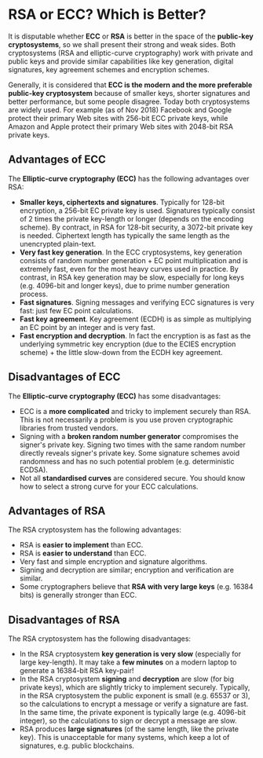 # RSA or ECC? Which is Better?

It is disputable whether **ECC** or **RSA** is better in the space of the **public-key cryptosystems**, so we shall present their strong and weak sides. Both cryptosystems \(RSA and elliptic-curve cryptography\) work with private and public keys and provide similar capabilities like key generation, digital signatures, key agreement schemes and encryption schemes.

Generally, it is considered that **ECC is the modern and the more preferable public-key cryptosystem** because of smaller keys, shorter signatures and better performance, but some people disagree. Today both cryptosystems are widely used. For example \(as of Nov 2018\) Facebook and Google protect their primary Web sites with 256-bit ECC private keys, while Amazon and Apple protect their primary Web sites with 2048-bit RSA private keys.

## Advantages of ECC

The **Elliptic-curve cryptography \(ECC\)** has the following advantages over RSA:

* **Smaller keys, ciphertexts and signatures**. Typically for 128-bit encryption, a 256-bit EC private key is used. Signatures typically consist of 2 times the private key-length or longer \(depends on the encoding scheme\). By contract, in RSA for 128-bit security, a 3072-bit private key is needed. Ciphertext length has typically the same length as the unencrypted plain-text.
* **Very fast key generation**. In the ECC cryptosystems, key generation consists of random number generation + EC point multiplication and is extremely fast, even for the most heavy curves used in practice. By contrast, in RSA key generation may be slow, especially for long keys \(e.g. 4096-bit and longer keys\), due to prime number generation process.
* **Fast signatures**. Signing messages and verifying ECC signatures is very fast: just few EC point calculations.
* **Fast key agreement**. Key agreement \(ECDH\) is as simple as multiplying an EC point by an integer and is very fast.
* **Fast encryption and decryption**. In fact the encryption is as fast as the underlying symmetric key encryption \(due to the ECIES encryption scheme\) + the little slow-down from the ECDH key agreement.

## Disadvantages of ECC

The **Elliptic-curve cryptography \(ECC\)** has some disadvantages:

* ECC is a **more complicated** and tricky to implement securely than RSA. This is not necessarily a problem is you use proven cryptographic libraries from trusted vendors. 
* Signing with a **broken random number generator** compromises the signer's private key. Signing two times with the same random number directly reveals signer's private key. Some signature schemes avoid randomness and has no such potential problem \(e.g. deterministic ECDSA\).
* Not all **standardised curves** are considered secure. You should know how to select a strong curve for your ECC calculations.

## Advantages of RSA

The RSA cryptosystem has the following advantages:

* RSA is **easier to implement** than ECC.
* RSA is **easier to understand** than ECC.
* Very fast and simple encryption and signature algorithms.
* Signing and decryption are similar; encryption and verification are similar.
* Some cryptographers believe that **RSA with very large keys** \(e.g. 16384 bits\) is generally stronger than ECC.

## Disadvantages of RSA

The RSA cryptosystem has the following disadvantages:

* In the RSA cryptosystem **key generation is very slow** \(especially for large key-length\). It may take a **few minutes** on a modern laptop to generate a 16384-bit RSA key-pair!
* In the RSA cryptosystem **signing** and **decryption** are slow \(for big private keys\), which are slightly tricky to implement securely. Typically, in the RSA cryptosystem the public exponent is small \(e.g. 65537 or 3\), so the calculations to encrypt a message or verify a signature are fast. In the same time, the private exponent is typically large \(e.g. 4096-bit integer\), so the calculations to sign or decrypt a message are slow.
* RSA produces **large signatures** \(of the same length, like the private key\). This is unacceptable for many systems, which keep a lot of signatures, e.g. public blockchains.




